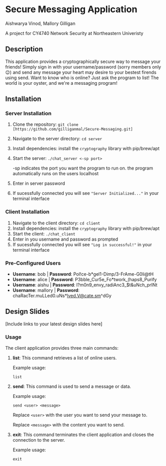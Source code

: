 # Secure Messaging Application
Aishwarya Vinod, Mallory Gilligan

A project for CY4740 Network Security at Northeastern Univeristy

## Description

This application provides a cryptographically secure way to message your friends!
Simply sign in with your username/password (sorry members only 😉) and send any
message your heart may desire to your bestest firends using send. Want to know who is online?
Just ask the program to list! The world is your oyster, and we're a messaging program!

## Installation

### Server Installation

1. Clone the repository: `git clone [https://github.com/gilliganmal/Secure-Messaging.git]`
2. Navigate to the server directory: `cd server`
3. Install dependencies: install the `cryptography` library with pip/brew/apt
4. Start the server: `./chat_server <-sp port>`

   -sp indicates the port you want the program to run on. the program automatically runs on the users localhost
   
6. Enter in server password
7. If sucessfully connected you will see `"Server Initialized..."` in your terminal interface

### Client Installation

1. Navigate to the client directory: `cd client`
2. Install dependencies: install the `cryptography` library with pip/brew/apt
3. Start the client: `./chat_client`
4. Enter in you username and password as prompted
5. If sucessfully connected you will see `"Log in successful!"` in your terminal interface

### Pre-Configured Users

- **Username**: bob | **Password**: Pol!ce-b*gel1-Dimp/3-FrAme-G0li@tH
- **Username**: alice | **Password**: P3bble_Cur5e_Fo*twork_(haps8_Purify
- **Username**: aishu | **Password**: l?m0n9_envy_radiAnc3_$t&uNch_prINt
- **Username**: mallory | **Password**: chaRacTer.muLLed0.uNs*lved.V@cate.sm^dGy

## Design Slides

[Include links to your latest design slides here]

### Usage

The client application provides three main commands:

1. **list**: This command retrieves a list of online users.

   Example usage:
   ```
   list
   ```

2. **send**: This command is used to send a message or data.

   Example usage:
   ```
   send <user> <message>
   ```

   Replace `<user>` with the user you want to send your message to.
   
   Replace `<message>` with the content you want to send.

4. **exit**: This command terminates the client application and closes the connection to the server.

   Example usage:
   ```
   exit
   ```


